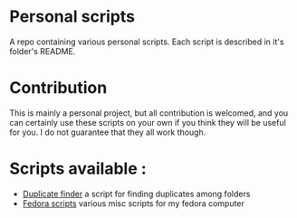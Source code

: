 # Personal scripts

A repo containing various personal scripts. Each script is described in it's folder's README.

# Contribution

This is mainly a personal project, but all contribution is welcomed, and you can certainly use these scripts on your own if you think they will be useful for you. I do not guarantee that they all work though.

# Scripts available :

- [Duplicate finder](duplicate_finder/README.md) a script for finding duplicates among folders
- [Fedora scripts](fedora_scripts/README.md) various misc scripts for my fedora computer